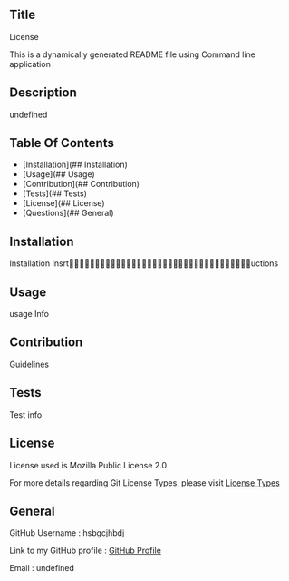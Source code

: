 
## Title
License

This is a dynamically generated README file using Command line application

## Description

undefined

## Table Of Contents

* [Installation](## Installation)
* [Usage](## Usage)
* [Contribution](## Contribution)
* [Tests](## Tests)
* [License](## License)
* [Questions](## General)

## Installation

Installation Insrtuctions

## Usage

usage Info

## Contribution

Guidelines

## Tests
Test info

## License

License used is Mozilla Public License 2.0

For more details regarding Git License Types, please visit [License Types](https://choosealicense.com/licenses/)

## General

GitHub Username : hsbgcjhbdj

Link to my GitHub profile : [GitHub Profile](https://github.com/hsbgcjhbdj)

Email : undefined

